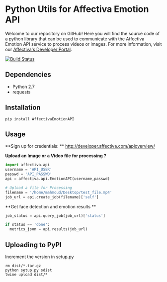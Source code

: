 # Python Utils for Affectiva Emotion API

Welcome to our repository on GitHub! Here you will find the source code of a python library that can be used to communicate with the Affectiva Emotion API service to process videos or images. For more information, visit our <a href=http://developer.affectiva.com/>Affectiva's Developer Portal</a>.

[![Build Status](https://travis-ci.org/Affectiva/emotion-api-python.svg?branch=master)](https://travis-ci.org/Affectiva/emotion-api-python)

Dependencies
------------

- Python 2.7
- requests

Installation
------------
```bashrc
pip install AffectivaEmotionAPI
```

Usage
-----

**Sign up for credentials: ** http://developer.affectiva.com/apioverview/


**Upload an Image or a Video file for processing ?**

```python
import affectiva.api
username = 'API_USER'
passwd = 'API_PASSWD'
api = affectiva.api.EmotionAPI(username,passwd)

# Upload a file for Processing
filename = '/home/mahmoud/Desktop/test_file.mp4'
job_url = api.create_job(filename)['self']
```

**Get face detection and emotion results **

```python
job_status = api.query_job(job_url)['status']

if status == 'done':
  metrics_json = api.results(job_url)

```

Uploading to PyPI
-----------------
Increment the version in setup.py

```bashrc
rm dist/*.tar.gz
python setup.py sdist
twine upload dist/*
```
